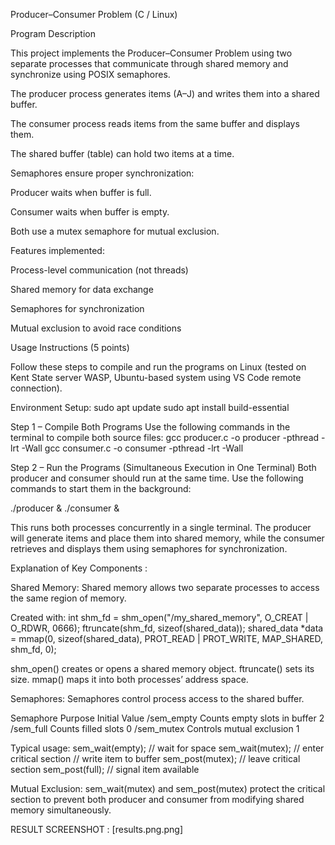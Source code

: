 Producer–Consumer Problem (C / Linux)

Program Description

This project implements the Producer–Consumer Problem using two separate processes that communicate through shared memory and synchronize using POSIX semaphores.

The producer process generates items (A–J) and writes them into a shared buffer.

The consumer process reads items from the same buffer and displays them.

The shared buffer (table) can hold two items at a time.

Semaphores ensure proper synchronization:

Producer waits when buffer is full.

Consumer waits when buffer is empty.

Both use a mutex semaphore for mutual exclusion.

Features implemented:

Process-level communication (not threads)

Shared memory for data exchange

Semaphores for synchronization

Mutual exclusion to avoid race conditions

Usage Instructions (5 points)

Follow these steps to compile and run the programs on Linux (tested on Kent State server WASP, Ubuntu-based system using VS Code remote connection).

Environment Setup:
sudo apt update
sudo apt install build-essential

Step 1 – Compile Both Programs
Use the following commands in the terminal to compile both source files:
gcc producer.c -o producer -pthread -lrt -Wall
gcc consumer.c -o consumer -pthread -lrt -Wall

Step 2 – Run the Programs (Simultaneous Execution in One Terminal)
Both producer and consumer should run at the same time.
Use the following commands to start them in the background:

./producer & ./consumer &

This runs both processes concurrently in a single terminal.
The producer will generate items and place them into shared memory, while the consumer retrieves and displays them using semaphores for synchronization.



Explanation of Key Components :

Shared Memory:
Shared memory allows two separate processes to access the same region of memory.

Created with:
int shm_fd = shm_open("/my_shared_memory", O_CREAT | O_RDWR, 0666);
ftruncate(shm_fd, sizeof(shared_data));
shared_data *data = mmap(0, sizeof(shared_data), PROT_READ | PROT_WRITE, MAP_SHARED, shm_fd, 0);

shm_open() creates or opens a shared memory object.
ftruncate() sets its size.
mmap() maps it into both processes’ address space.

Semaphores:
Semaphores control process access to the shared buffer.

Semaphore Purpose Initial Value
/sem_empty Counts empty slots in buffer 2
/sem_full Counts filled slots 0
/sem_mutex Controls mutual exclusion 1

Typical usage:
sem_wait(empty); // wait for space
sem_wait(mutex); // enter critical section
// write item to buffer
sem_post(mutex); // leave critical section
sem_post(full); // signal item available

Mutual Exclusion:
sem_wait(mutex) and sem_post(mutex) protect the critical section to prevent both producer and consumer from modifying shared memory simultaneously.

RESULT SCREENSHOT :
[results.png.png]


